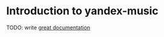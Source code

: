 # Introduction to yandex-music

TODO: write [great documentation](http://jacobian.org/writing/what-to-write/)
